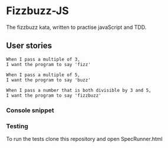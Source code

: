 # Fizzbuzz-JS

The fizzbuzz kata, written to practise javaScript and TDD.


## User stories

```
When I pass a multiple of 3,
I want the program to say 'fizz'

When I pass a multiple of 5,
I want the program to say 'buzz'

When I pass a number that is both divisible by 3 and 5,
I want the program to say 'fizzbuzz'
```


### Console snippet



### Testing
To run the tests clone this repository and open SpecRunner.html
